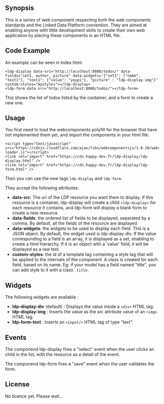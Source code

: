 ## Synopsis

This is a series of web component respecting both the web components standards and the Linked Data Platform convention.
They are aimed at enabling anyone with little development skills to create their own web application by placing these components in an HTML file.

## Code Example

An example can be seen in index.html:
```
<ldp-display data-src="http://localhost:8000/todos/" data-fields="set1, author, picture" data-widgets='{"set1": ["name", "text1"], "text1": {"value": "youpi"}, "picture" : "ldp-display-img"}' custom-styles="mystyles"></ldp-display>
<ldp-form data-src="http://localhost:8000/todos/"></ldp-form>
```
This shows the list of todos listed by the container, and a form to create a new one.

## Usage

You first need to load the webcomponents polyfill for the browser that have not implemented them yet, and import the components in your html file:
```
<script type="text/javascript" src="https://cdnjs.cloudflare.com/ajax/libs/webcomponentsjs/1.0.20/webcomponents-loader.js"></script>
<link rel="import" href="https://cdn.happy-dev.fr/ldp-display/ldp-display.html" />
<link rel="import" href="https://cdn.happy-dev.fr/ldp-display/ldp-form.html" />
```

Then you can use the new tags `ldp-display` and `ldp-form`.

They accept the following attributes:

 - **data-src**: The uri of the LDP resource you want them to display. If this resource is a container, ldp-display will create a child `<ldp-display>` for each resource it contains, and ldp-form will display a blank form to create a new resource.
 - **data-fields**: the ordered list of fields to be displayed, separated by a comma. By default, all the fields of the resource are displayed
 - **data-widgets**: the widgets to be used to display each field. This is a JSON object. By default, the widget used is ldp-display-div. If the value corresponding to a field is an array, it is displayed as a set, enabling to create a html hierarchy. If it is an object with a 'value' field, it will be displayed as a raw text.
 - **custom-styles**: the id of a template tag containing a style tag that will be applied to the internals of the component. A class is created for each field, based on its name. Eg: if your model has a field named "title", you can add style to it with a class `.title`.

## Widgets

The following widgets are available : 

 - **ldp-display-div** (default) : Displays the value inside a `<div>` HTML tag. 
 - **ldp-display-img** : Inserts the value as the src attribute value of an `<img>` HTML tag. 
 - **ldp-form-text** : Inserts an `<input/>` HTML tag of type "text". 

## Events

The componend ldp-display fires a "select" event when the user clicks an child in the list, with the resource as a detail of the event.

The componend ldp-form fires a "save" event when the user validates the form.


## License

No licence yet. Please wait...  

